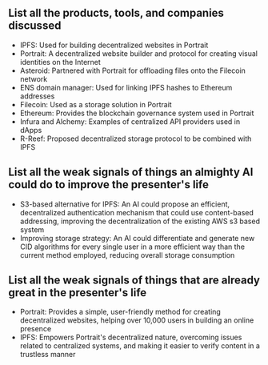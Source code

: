 ## List all the products, tools, and companies discussed

- IPFS: Used for building decentralized websites in Portrait
- Portrait: A decentralized website builder and protocol for creating visual identities on the Internet
- Asteroid: Partnered with Portrait for offloading files onto the Filecoin network
- ENS domain manager: Used for linking IPFS hashes to Ethereum addresses
- Filecoin: Used as a storage solution in Portrait
- Ethereum: Provides the blockchain governance system used in Portrait
- Infura and Alchemy: Examples of centralized API providers used in dApps
- R-Reef: Proposed decentralized storage protocol to be combined with IPFS

## List all the weak signals of things an almighty AI could do to improve the presenter's life

- S3-based alternative for IPFS: An AI could propose an efficient, decentralized authentication mechanism that could use content-based addressing, improving the decentralization of the existing AWS s3 based system
- Improving storage strategy: An AI could differentiate and generate new CID algorithms for every single user in a more efficient way than the current method employed, reducing overall storage consumption

## List all the weak signals of things that are already great in the presenter's life

- Portrait: Provides a simple, user-friendly method for creating decentralized websites, helping over 10,000 users in building an online presence
- IPFS: Empowers Portrait's decentralized nature, overcoming issues related to centralized systems, and making it easier to verify content in a trustless manner